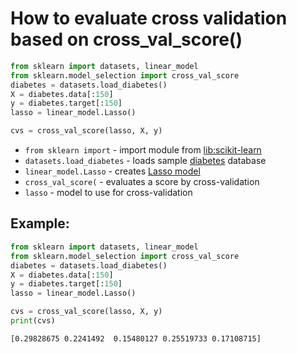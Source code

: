# How to evaluate cross validation based on cross_val_score()

```python
from sklearn import datasets, linear_model
from sklearn.model_selection import cross_val_score
diabetes = datasets.load_diabetes()
X = diabetes.data[:150]
y = diabetes.target[:150]
lasso = linear_model.Lasso()

cvs = cross_val_score(lasso, X, y)
```

- `from sklearn import` - import module from [lib:scikit-learn](https://onelinerhub.com/python-scikit-learn/how-to-install-scikit-learn-using-pip)
- `datasets.load_diabetes` - loads sample [diabetes](https://scikit-learn.org/stable/modules/generated/sklearn.datasets.load_diabetes.html) database
- `linear_model.Lasso` - creates [Lasso model](https://en.wikipedia.org/wiki/Lasso_(statistics))
- `cross_val_score(` - evaluates a score by cross-validation
- `lasso` - model to use for cross-validation

## Example: 
```python
from sklearn import datasets, linear_model
from sklearn.model_selection import cross_val_score
diabetes = datasets.load_diabetes()
X = diabetes.data[:150]
y = diabetes.target[:150]
lasso = linear_model.Lasso()

cvs = cross_val_score(lasso, X, y)
print(cvs)
```
```
[0.29828675 0.2241492  0.15480127 0.25519733 0.17108715]

```

